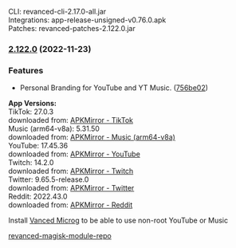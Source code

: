 CLI: revanced-cli-2.17.0-all.jar  
Integrations: app-release-unsigned-v0.76.0.apk  
Patches: revanced-patches-2.122.0.jar  

### [2.122.0](https://github.com/E85Addict/revanced-patches/compare/v2.121.0...v2.122.0) (2022-11-23)
### Features
* Personal Branding for YouTube and YT Music. ([756be02](https://github.com/E85Addict/revanced-patches/commit/756be02ca8c21b345df09b19b8212d98f75dd6e5))

  
**App Versions:**  
TikTok: 27.0.3  
downloaded from: [APKMirror - TikTok](https://www.apkmirror.com/apk/tiktok-pte-ltd/tik-tok-including-musical-ly/tik-tok-including-musical-ly-27-0-3-release/tiktok-27-0-3-3-android-apk-download/)  
Music (arm64-v8a): 5.31.50  
downloaded from: [APKMirror - Music (arm64-v8a)](https://www.apkmirror.com/apk/google-inc/youtube-music/youtube-music-5-31-50-release/youtube-music-5-31-50-2-android-apk-download/)  
YouTube: 17.45.36  
downloaded from: [APKMirror - YouTube](https://www.apkmirror.com/apk/google-inc/youtube/youtube-17-45-36-release/youtube-17-45-36-android-apk-download/)  
Twitch: 14.2.0  
downloaded from: [APKMirror - Twitch](https://www.apkmirror.com/apk/twitch-interactive-inc/twitch/twitch-14-2-0-release/twitch-live-game-streaming-14-2-0-android-apk-download/)  
Twitter: 9.65.5-release.0  
downloaded from: [APKMirror - Twitter](https://www.apkmirror.com/apk/twitter-inc/twitter/twitter-9-65-5-release-0-release/twitter-9-65-5-release-0-android-apk-download/)  
Reddit: 2022.43.0  
downloaded from: [APKMirror - Reddit](https://www.apkmirror.com/apk/redditinc/reddit/reddit-2022-43-0-release/reddit-2022-43-0-2-android-apk-download/)  

Install [Vanced Microg](https://github.com/inotia00/VancedMicroG/releases) to be able to use non-root YouTube or Music  

[revanced-magisk-module-repo](https://github.com/E85Addict/revanced-magisk-module)  
